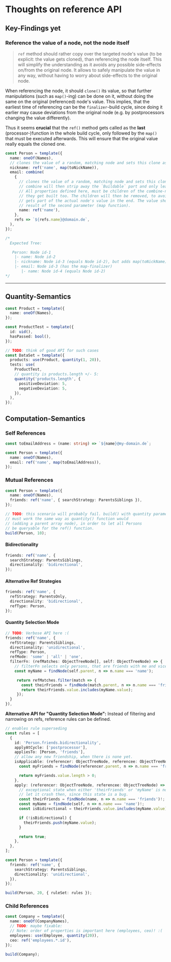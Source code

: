 # Thoughts on reference API

## Key-Findings yet

### Reference the value of a node, not the node itself

> `ref` method should rather copy over the targeted node's value (to be explicit: the value gets cloned), than referencing the node itself. This will simplify the understanding as it avoids any possible side-effects on/from the original node. It allows to safely manipulate the value in any way, without having to worry about side-effects to the original node.

When referencing the node, it should `clone()` its value, so that further manipulations (such as `map()`-ing) can be done on it, without doing the same on the original (referenced) node's value. This implies, that the earliest time of referencing can be the `finalizer`-build cycle, since doing it earlier may cause deviations from the original node (e.g. by postprocessors changing the value differently).

Thus it seems **crucial** that the `ref()` method gets called as the **last** (processor-)function in the whole build cycle, only followed by the `map()` that must be executed afterwards. This will ensure that the original value really equals the cloned one.

```ts
const Person = template({
  name: oneOf(Names),
  // clones the value of a random, matching node and sets this clone as its value
  nickname: ref('name', map(toNickName)),
  email: combine(
    {
      // clones the value of a random, matching node and sets this clone as its value
      // combine will then strip away the `Buildable` part and only leaves the value over.
      // All properties defined here, must be children of the combine-node, so that
      // they get built too. The children will then be removed, to avoid that they
      // gets part of the actual node's value in the end. The value should be the
      // result of the second parameter (map function).
      name: ref('name'),
    },
    refs => `${refs.name}@domain.de`,
  ),
});

/*
  Expected Tree:

   Person: Node id-1
    |- name: Node id-2
    |- nickname: Node id-3 (equals Node id-2), but adds map(toNickName) to the finalizers. 
    |- email: Node id-3 (has the map-finalizer)
       |- name: Node id-4 (equals Node id-2)
*/
```

---

## Quantity-Semantics

```ts
const Product = template({
  name: oneOf(Names),
});

const ProductTest = template({
  id: uid(),
  hasPassed: bool(),
});

// TODO: think of good API for such cases
const DataSet = template({
  products: use(Product, quantity(1, 20)),
  tests: use(
    ProductTest,
    // quantity is products.length +/- 5:
    quantity('products.length', {
      positiveDeviation: 5,
      negativeDeviation: 5,
    }),
  ),
});
```

## Computation-Semantics

### Self References

```ts
const toEmailAddress = (name: string) => `${name}@my-domain.de`;

const Person = template({
  name: oneOf(Names),
  email: ref('name', map(toEmailAddress)),
});
```

### Mutual References

```ts
const Person = template({
  name: oneOf(Names),
  friends: ref('name', { searchStrategy: ParentsSiblings }),
});

// TODO: this scenario will probably fail. build() with quantity parameter
// must work the same way as quantity() function would
// (adding a parent array node), in order to let all Persons
// be queryable for the ref() function.
build(Person, 10);
```

#### Bidirectionality

```ts
friends: ref('name', {
  searchStrategy: ParentsSiblings,
  directionality: 'bidirectional',
});
```

#### Alternative Ref Strategies

```ts
friends: ref('name', {
  refStrategy: ParentsOnly,
  directionality: 'bidirectional',
  refType: Person,
});
```

#### Quantity Selection Mode

```ts
// TODO: Verbose API here :(
friends: ref('name', {
  refStrategy: ParentsSiblings,
  directionality: 'unidirectional',
  refType: Person,
  refMode: 'some' | 'all' | 'one',
  filterFn: (refMatches: ObjectTreeNode[], self: ObjectTreeNode) => {
    // filterFn selects only persons, that are friends with me and vice versa
    const myName = findNode(self.parent, n => n.name === 'name');

     return refMatches.filter(match => {
       const theirFriends = findNode(match.parent, n => n.name === 'friends');
       return theirFriends.value.includes(myName.value);
     });
  }
}),
```

**Alternative API for "Quantity Selection Mode":** Instead of filtering and narrowing on refs, reference rules can be defined.

```ts
// enables rule superseding
const rules = [
  {
    id: 'Person.friends.bidirectionality',
    applyAtCycle: ['postprocessor'],
    appliesTo: [Person, 'friends'],
    // allow any new friendship, when there is none yet.
    isApplicable: (referencer: ObjectTreeNode, referencee: ObjectTreeNode) => {
      const myFriends = findNode(referencer.parent, n => n.name === 'friends');

      return myFriends.value.length > 0;
    },
    apply: (referencer: ObjectTreeNode, referencee: ObjectTreeNode) => {
      // exceptional state when either 'theirFriends' or 'myName' is not defined,
      // let it crash then, since this state is a bug.
      const theirFriends = findNode(name, n => n.name === 'friends')!;
      const myName = findNode(self, n => n.name === 'name')!;
      const isBidirectional = theirFriends.value.includes(myName.value);

      if (!isBidirectional) {
        theirFriends.push(myName.value);
      }

      return true;
    },
  },
];

const Person = template({
  friends: ref('name', {
    searchStrategy: ParentsSiblings,
    directionality: 'unidirectional',
  }),
});

build(Person, 20, { ruleSet: rules });
```

### Child References

```ts
const Company = template({
  name: oneOf(CompanyNames),
  // TODO: maybe fixable:
  // Note: order of properties is important here (employees, ceo)! :(
  employees: use(Employee, quantity(20)),
  ceo: ref('employees.*.id'),
});

build(Company);
```
